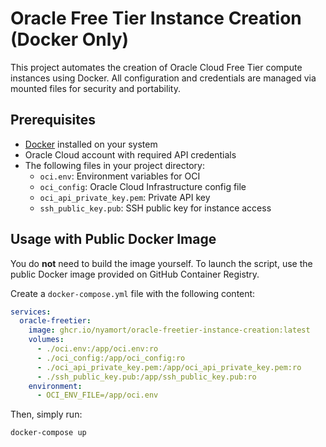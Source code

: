 # Oracle Free Tier Instance Creation (Docker Only)

This project automates the creation of Oracle Cloud Free Tier compute instances using Docker. All configuration and credentials are managed via mounted files for security and portability.

## Prerequisites

- [Docker](https://www.docker.com/get-started) installed on your system
- Oracle Cloud account with required API credentials
- The following files in your project directory:
  - `oci.env`: Environment variables for OCI
  - `oci_config`: Oracle Cloud Infrastructure config file
  - `oci_api_private_key.pem`: Private API key
  - `ssh_public_key.pub`: SSH public key for instance access

## Usage with Public Docker Image

You do **not** need to build the image yourself. To launch the script, use the public Docker image provided on GitHub Container Registry.

Create a `docker-compose.yml` file with the following content:

```yaml
services:
  oracle-freetier:
    image: ghcr.io/nyamort/oracle-freetier-instance-creation:latest
    volumes:
      - ./oci.env:/app/oci.env:ro
      - ./oci_config:/app/oci_config:ro
      - ./oci_api_private_key.pem:/app/oci_api_private_key.pem:ro
      - ./ssh_public_key.pub:/app/ssh_public_key.pub:ro
    environment:
      - OCI_ENV_FILE=/app/oci.env
```

Then, simply run:

```bash
docker-compose up
```
